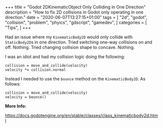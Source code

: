 +++
title = "Godot 2DKinematicObject Only Colliding in One Direction"
description = "How to fix 2D collisions in Godot only operating in one direction."
date = "2020-06-07T13:27:15+01:00"
tags = [
  "2d",
  "godot",
  "collision",
  "problem",
  "phyics",
  "gdscript",
  "gamedev",
]
categories = [
  "Tips",
]
+++

Had an issue where my `KinematicBody2D` would only collide with `StaticBody2D`s in one direction.
Tried switching one-way collisions on and off. Nothing.
Tried changing collision shape to concave. Nothing.

I was an idiot and had my collision logic doing the following:

```gdscript
collision = move_and_collide(velocity)
velocity *= collision.normal
```

Instead I needed to use the `bounce` method on the `KinematicBody2D`. As follows:

```gdscript
collision = move_and_collide(velocity)
velocity = bounce()
```

__More Info:__

https://docs.godotengine.org/en/stable/classes/class_kinematicbody2d.html